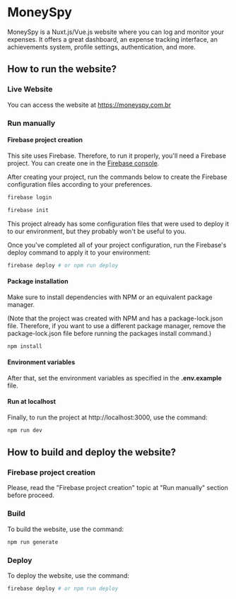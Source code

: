 # MoneySpy

MoneySpy is a Nuxt.js/Vue.js website where you can log and monitor your expenses. It offers a great dashboard, an expense tracking interface, an achievements system, profile settings, authentication, and more.

## How to run the website?

### Live Website
You can access the website at https://moneyspy.com.br

### Run manually

#### Firebase project creation
This site uses Firebase. Therefore, to run it properly, you'll need a Firebase project. You can create one in the [Firebase console](https://console.firebase.google.com).

After creating your project, run the commands below to create the Firebase configuration files according to your preferences.

```bash
firebase login

firebase init
```

This project already has some configuration files that were used to deploy it to our environment, but they probably won't be useful to you.

Once you've completed all of your project configuration, run the Firebase's deploy command to apply it to your environment:

```bash
firebase deploy # or npm run deploy
```

#### Package installation
Make sure to install dependencies with NPM or an equivalent package manager.

(Note that the project was created with NPM and has a package-lock.json file. Therefore, if you want to use a different package manager, remove the package-lock.json file before running the packages install command.)

```bash
npm install
```

#### Environment variables
After that, set the environment variables as specified in the **.env.example** file.

#### Run at localhost
Finally, to run the project at http://localhost:3000, use the command:

```bash
npm run dev
```

## How to build and deploy the website?

### Firebase project creation
Please, read the "Firebase project creation" topic at "Run manually" section before proceed.

### Build
To build the website, use the command:

```bash
npm run generate
```

### Deploy
To deploy the website, use the command:

```bash
firebase deploy # or npm run deploy
```